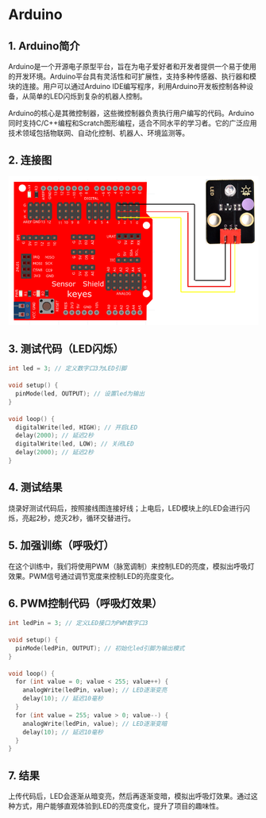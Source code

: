 # Arduino


## 1. Arduino简介  

Arduino是一个开源电子原型平台，旨在为电子爱好者和开发者提供一个易于使用的开发环境。Arduino平台具有灵活性和可扩展性，支持多种传感器、执行器和模块的连接。用户可以通过Arduino IDE编写程序，利用Arduino开发板控制各种设备，从简单的LED闪烁到复杂的机器人控制。  

Arduino的核心是其微控制器，这些微控制器负责执行用户编写的代码。Arduino同时支持C/C++编程和Scratch图形编程，适合不同水平的学习者。它的广泛应用技术领域包括物联网、自动化控制、机器人、环境监测等。  

## 2. 连接图  

![连接图](media/140036884fe67f8f7dd6c17274241cb0.png)  

## 3. 测试代码（LED闪烁）  

```cpp  
int led = 3; // 定义数字口3为LED引脚  

void setup() {  
  pinMode(led, OUTPUT); // 设置led为输出  
}  

void loop() {  
  digitalWrite(led, HIGH); // 开启LED  
  delay(2000); // 延迟2秒  
  digitalWrite(led, LOW); // 关闭LED  
  delay(2000); // 延迟2秒  
}  
```  

## 4. 测试结果  

烧录好测试代码后，按照接线图连接好线；上电后，LED模块上的LED会进行闪烁，亮起2秒，熄灭2秒，循环交替进行。  

## 5. 加强训练（呼吸灯）  

在这个训练中，我们将使用PWM（脉宽调制）来控制LED的亮度，模拟出呼吸灯效果。PWM信号通过调节宽度来控制LED的亮度变化。  

## 6. PWM控制代码（呼吸灯效果）  

```cpp  
int ledPin = 3; // 定义LED接口为PWM数字口3  

void setup() {  
  pinMode(ledPin, OUTPUT); // 初始化led引脚为输出模式  
}  

void loop() {  
  for (int value = 0; value < 255; value++) {  
    analogWrite(ledPin, value); // LED逐渐变亮  
    delay(10); // 延迟10毫秒  
  }  
  for (int value = 255; value > 0; value--) {  
    analogWrite(ledPin, value); // LED逐渐变暗  
    delay(10); // 延迟10毫秒  
  }  
}  
```  

## 7. 结果  

上传代码后，LED会逐渐从暗变亮，然后再逐渐变暗，模拟出呼吸灯效果。通过这种方式，用户能够直观体验到LED的亮度变化，提升了项目的趣味性。









